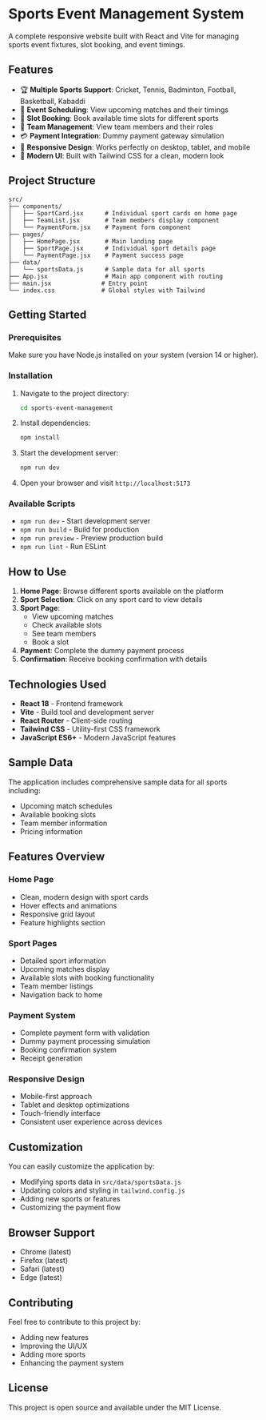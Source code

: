 # Sports Event Management System

A complete responsive website built with React and Vite for managing sports event fixtures, slot booking, and event timings.

## Features

- 🏆 **Multiple Sports Support**: Cricket, Tennis, Badminton, Football, Basketball, Kabaddi
- 📅 **Event Scheduling**: View upcoming matches and their timings
- 🎯 **Slot Booking**: Book available time slots for different sports
- 👥 **Team Management**: View team members and their roles
- 💳 **Payment Integration**: Dummy payment gateway simulation
- 📱 **Responsive Design**: Works perfectly on desktop, tablet, and mobile
- 🎨 **Modern UI**: Built with Tailwind CSS for a clean, modern look

## Project Structure

```
src/
├── components/
│   ├── SportCard.jsx      # Individual sport cards on home page
│   ├── TeamList.jsx       # Team members display component
│   └── PaymentForm.jsx    # Payment form component
├── pages/
│   ├── HomePage.jsx       # Main landing page
│   ├── SportPage.jsx      # Individual sport details page
│   └── PaymentPage.jsx    # Payment success page
├── data/
│   └── sportsData.js      # Sample data for all sports
├── App.jsx                # Main app component with routing
├── main.jsx              # Entry point
└── index.css             # Global styles with Tailwind
```

## Getting Started

### Prerequisites

Make sure you have Node.js installed on your system (version 14 or higher).

### Installation

1. Navigate to the project directory:
   ```bash
   cd sports-event-management
   ```

2. Install dependencies:
   ```bash
   npm install
   ```

3. Start the development server:
   ```bash
   npm run dev
   ```

4. Open your browser and visit `http://localhost:5173`

### Available Scripts

- `npm run dev` - Start development server
- `npm run build` - Build for production
- `npm run preview` - Preview production build
- `npm run lint` - Run ESLint

## How to Use

1. **Home Page**: Browse different sports available on the platform
2. **Sport Selection**: Click on any sport card to view details
3. **Sport Page**: 
   - View upcoming matches
   - Check available slots
   - See team members
   - Book a slot
4. **Payment**: Complete the dummy payment process
5. **Confirmation**: Receive booking confirmation with details

## Technologies Used

- **React 18** - Frontend framework
- **Vite** - Build tool and development server
- **React Router** - Client-side routing
- **Tailwind CSS** - Utility-first CSS framework
- **JavaScript ES6+** - Modern JavaScript features

## Sample Data

The application includes comprehensive sample data for all sports including:
- Upcoming match schedules
- Available booking slots
- Team member information
- Pricing information

## Features Overview

### Home Page
- Clean, modern design with sport cards
- Hover effects and animations
- Responsive grid layout
- Feature highlights section

### Sport Pages
- Detailed sport information
- Upcoming matches display
- Available slots with booking functionality
- Team member listings
- Navigation back to home

### Payment System
- Complete payment form with validation
- Dummy payment processing simulation
- Booking confirmation system
- Receipt generation

### Responsive Design
- Mobile-first approach
- Tablet and desktop optimizations
- Touch-friendly interface
- Consistent user experience across devices

## Customization

You can easily customize the application by:
- Modifying sports data in `src/data/sportsData.js`
- Updating colors and styling in `tailwind.config.js`
- Adding new sports or features
- Customizing the payment flow

## Browser Support

- Chrome (latest)
- Firefox (latest)
- Safari (latest)
- Edge (latest)

## Contributing

Feel free to contribute to this project by:
- Adding new features
- Improving the UI/UX
- Adding more sports
- Enhancing the payment system

## License

This project is open source and available under the MIT License.


